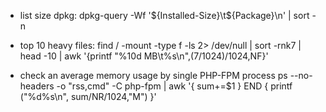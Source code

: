 
- list size dpkg: dpkg-query -Wf '${Installed-Size}\t${Package}\n' | sort -n

- top 10 heavy files: find / -mount -type f -ls 2> /dev/null | sort -rnk7 | head -10 | awk '{printf "%10d MB\t%s\n",($7/1024)/1024,$NF}'

- check an average memory usage by single PHP-FPM process
ps --no-headers -o "rss,cmd" -C php-fpm | awk '{ sum+=$1 } END { printf ("%d%s\n", sum/NR/1024,"M") }'
